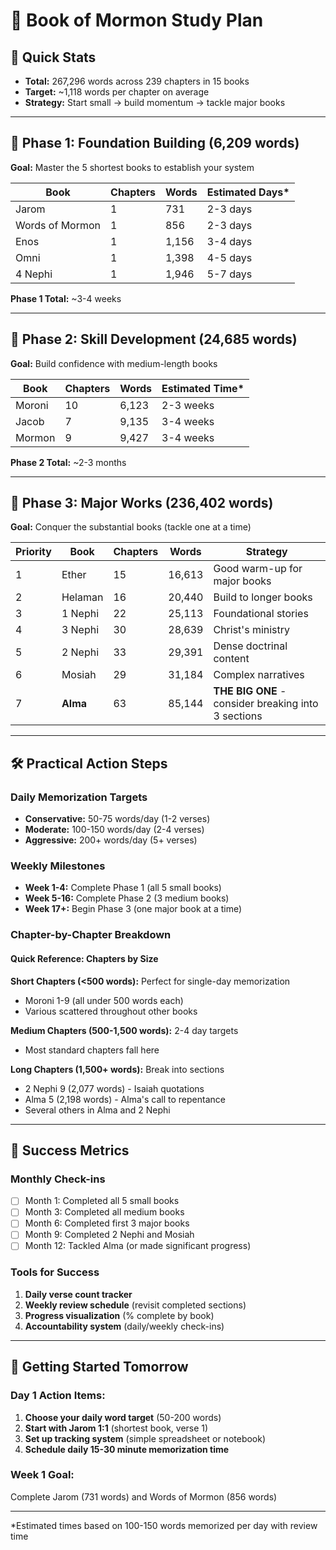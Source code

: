 # 📖 Book of Mormon Study Plan

## 🎯 Quick Stats

-   **Total:** 267,296 words across 239 chapters in 15 books
-   **Target:** ~1,118 words per chapter on average
-   **Strategy:** Start small → build momentum → tackle major books

---

## 📅 Phase 1: Foundation Building (6,209 words)

**Goal:** Master the 5 shortest books to establish your system

| Book            | Chapters | Words | Estimated Days\* |
| --------------- | -------- | ----- | ---------------- |
| Jarom           | 1        | 731   | 2-3 days         |
| Words of Mormon | 1        | 856   | 2-3 days         |
| Enos            | 1        | 1,156 | 3-4 days         |
| Omni            | 1        | 1,398 | 4-5 days         |
| 4 Nephi         | 1        | 1,946 | 5-7 days         |

**Phase 1 Total:** ~3-4 weeks

---

## 📅 Phase 2: Skill Development (24,685 words)

**Goal:** Build confidence with medium-length books

| Book   | Chapters | Words | Estimated Time\* |
| ------ | -------- | ----- | ---------------- |
| Moroni | 10       | 6,123 | 2-3 weeks        |
| Jacob  | 7        | 9,135 | 3-4 weeks        |
| Mormon | 9        | 9,427 | 3-4 weeks        |

**Phase 2 Total:** ~2-3 months

---

## 📅 Phase 3: Major Works (236,402 words)

**Goal:** Conquer the substantial books (tackle one at a time)

| Priority | Book     | Chapters | Words  | Strategy                                            |
| -------- | -------- | -------- | ------ | --------------------------------------------------- |
| 1        | Ether    | 15       | 16,613 | Good warm-up for major books                        |
| 2        | Helaman  | 16       | 20,440 | Build to longer books                               |
| 3        | 1 Nephi  | 22       | 25,113 | Foundational stories                                |
| 4        | 3 Nephi  | 30       | 28,639 | Christ's ministry                                   |
| 5        | 2 Nephi  | 33       | 29,391 | Dense doctrinal content                             |
| 6        | Mosiah   | 29       | 31,184 | Complex narratives                                  |
| 7        | **Alma** | 63       | 85,144 | **THE BIG ONE** - consider breaking into 3 sections |

---

## 🛠️ Practical Action Steps

### Daily Memorization Targets

-   **Conservative:** 50-75 words/day (1-2 verses)
-   **Moderate:** 100-150 words/day (2-4 verses)
-   **Aggressive:** 200+ words/day (5+ verses)

### Weekly Milestones

-   **Week 1-4:** Complete Phase 1 (all 5 small books)
-   **Week 5-16:** Complete Phase 2 (3 medium books)
-   **Week 17+:** Begin Phase 3 (one major book at a time)

### Chapter-by-Chapter Breakdown

#### Quick Reference: Chapters by Size

**Short Chapters (<500 words):** Perfect for single-day memorization

-   Moroni 1-9 (all under 500 words each)
-   Various scattered throughout other books

**Medium Chapters (500-1,500 words):** 2-4 day targets

-   Most standard chapters fall here

**Long Chapters (1,500+ words):** Break into sections

-   2 Nephi 9 (2,077 words) - Isaiah quotations
-   Alma 5 (2,198 words) - Alma's call to repentance
-   Several others in Alma and 2 Nephi

---

## 🎯 Success Metrics

### Monthly Check-ins

-   [ ] Month 1: Completed all 5 small books
-   [ ] Month 3: Completed all medium books
-   [ ] Month 6: Completed first 3 major books
-   [ ] Month 9: Completed 2 Nephi and Mosiah
-   [ ] Month 12: Tackled Alma (or made significant progress)

### Tools for Success

1. **Daily verse count tracker**
2. **Weekly review schedule** (revisit completed sections)
3. **Progress visualization** (% complete by book)
4. **Accountability system** (daily/weekly check-ins)

---

## 🚀 Getting Started Tomorrow

### Day 1 Action Items:

1. **Choose your daily word target** (50-200 words)
2. **Start with Jarom 1:1** (shortest book, verse 1)
3. **Set up tracking system** (simple spreadsheet or notebook)
4. **Schedule daily 15-30 minute memorization time**

### Week 1 Goal:

Complete Jarom (731 words) and Words of Mormon (856 words)

---

\*Estimated times based on 100-150 words memorized per day with review time
